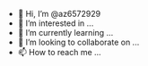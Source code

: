 - 👋 Hi, I’m @az6572929
- 👀 I’m interested in ...
- 🌱 I’m currently learning ...
- 💞️ I’m looking to collaborate on ...
- 📫 How to reach me ...

<!---
az6572929/az6572929 is a ✨ special ✨ repository because its `README.md` (this file) appears on your GitHub profile.
You can click the Preview link to take a look at your changes.
--- الاسم: التفاعل الأول 
  يستخدم: Actions/first-interaction@v1.1.0
steps:
- uses: actions/first-interaction@v1
  with:
    repo-token: ${{ secrets.GITHUB_TOKEN }}
    issue-message: '# Message with markdown.\nThis is the message that will be displayed on users' first issue.'
    pr-message: 'Message that will be displayed on users' first pr. Look, a `code block` for markdown.'- name: First interaction
  uses: actions/first-interaction@v1.1.0
->
